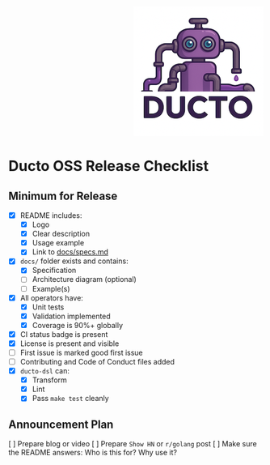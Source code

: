 <!--suppress HtmlDeprecatedAttribute -->
<p align="right">
    <a href="https://github.com/tommed" title="See Project Ducto">
        <img src="./assets/ducto-logo-small.png" alt="A part of Project Ducto"/>
    </a>
</p>

# Ducto OSS Release Checklist

## Minimum for Release

- [x] README includes:
    - [x] Logo
    - [x] Clear description
    - [x] Usage example
    - [x] Link to [docs/specs.md](./docs/specs.md)
- [x] `docs/` folder exists and contains:
    - [x] Specification
  - [ ] Architecture diagram (optional)
  - [ ] Example(s)
- [x] All operators have:
    - [x] Unit tests
    - [x] Validation implemented
    - [x] Coverage is 90%+ globally
- [x] CI status badge is present
- [x] License is present and visible
- [ ] First issue is marked good first issue
- [ ] Contributing and Code of Conduct files added
- [x] `ducto-dsl` can:
    - [x] Transform
    - [x] Lint
    - [x] Pass `make test` cleanly

## Announcement Plan
[ ] Prepare blog or video
[ ] Prepare `Show HN` or `r/golang` post
[ ] Make sure the README answers: Who is this for? Why use it?